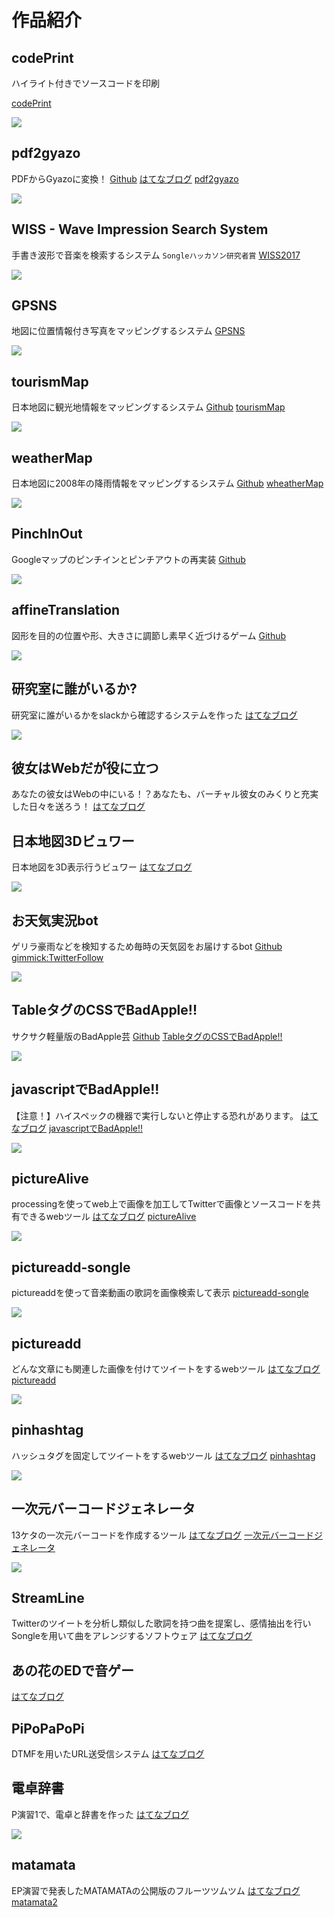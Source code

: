 # 作品紹介

## codePrint
ハイライト付きでソースコードを印刷
<!-- [Github](https://github.com/matatsuna/pdf2gyazo) -->
<!-- [はてなブログ](http://matatsuna.hatenablog.com/entry/2018/02/04/014139) -->
[codePrint](https://service.matatsuna.net/codeprint/)

![](https://i.gyazo.com/b42be61be7f3762df141844efaae27d8.png)

## pdf2gyazo
PDFからGyazoに変換！
[Github](https://github.com/matatsuna/pdf2gyazo)
[はてなブログ](http://matatsuna.hatenablog.com/entry/2018/02/04/014139)
[pdf2gyazo](https://pdf2gyazo.azurewebsites.net/)

![](https://i.gyazo.com/dafb91d61a10a2607a8c1ecbb18e3bda.png)

## WISS - Wave Impression Search System
手書き波形で音楽を検索するシステム `Songleハッカソン研究者賞`
[WISS2017](http://matayoshi.nkmr.io/work/WISS2017/)

![](https://i.gyazo.com/501c36374ee06717b5da041fe56cb2db.png)

## GPSNS
地図に位置情報付き写真をマッピングするシステム
[GPSNS](https://service.matatsuna.net/gpsns)

![](https://i.gyazo.com/49d79bd1905898412ef9c736ff420fff.jpg)

## tourismMap
日本地図に観光地情報をマッピングするシステム
[Github](https://github.com/matatsuna/tourismMap)
[tourismMap](https://tourism.matatsuna.net/)

![](img/9e00da288a55d2cab5828b90f9eeb51f.png)

## weatherMap
日本地図に2008年の降雨情報をマッピングするシステム 
[Github](https://github.com/matatsuna/weatherMap)
[wheatherMap](http://weather.matatsuna.net/)

![](img/335d6b0ccf04f53478bc38a9e09f5aa5.png)

## PinchInOut
Googleマップのピンチインとピンチアウトの再実装
[Github](https://github.com/matatsuna/PinchInOut)

![](img/pinchinout.png)

## affineTranslation
図形を目的の位置や形、大きさに調節し素早く近づけるゲーム
[Github](https://github.com/matatsuna/affineTranslation)

![](img/affinetranslation.PNG)

## 研究室に誰がいるか?
研究室に誰がいるかをslackから確認するシステムを作った
[はてなブログ](http://matatsuna.hatenablog.com/entry/2017/04/17/120534)

![](img/20170417120424.png)

## 彼女はWebだが役に立つ
あなたの彼女はWebの中にいる！？あなたも、バーチャル彼女のみくりと充実した日々を送ろう！
[はてなブログ](http://matatsuna.hatenablog.com/entry/2017/01/31/121526)
[](https://youtu.be/6FC0aPO2AUs)

## 日本地図3Dビュワー
日本地図を3D表示行うビュワー
[はてなブログ](http://matatsuna.hatenablog.com/entry/2017/01/31/151847)

![](img/4a1ec9050069de9c3843312edfb5aca1.png)

## お天気実況bot
ゲリラ豪雨などを検知するため毎時の天気図をお届けするbot
[Github](https://github.com/matatsuna/radar_nowcast)
[gimmick:TwitterFollow](@radar_nowcast)

![](img/4fe206ae5ebbe59ec88b9b5343787c5d.png)

## TableタグのCSSでBadApple!!
サクサク軽量版のBadApple芸
[Github](https://github.com/matatsuna/badapple)
[TableタグのCSSでBadApple!!](https://service.matatsuna.net/badapple/)

![](https://i.gyazo.com/78f5fe0060ef5156d071adeda35e29d2.gif)

## javascriptでBadApple!!
【注意！】ハイスペックの機器で実行しないと停止する恐れがあります。
[はてなブログ](http://matatsuna.hatenablog.com/entry/2016/10/19/151337)
[javascriptでBadApple!!](https://service.matatsuna.net/badapple-old/)

![](img/2f0bc10d4e0ea58ede404b3c8163b137.png)

## pictureAlive
processingを使ってweb上で画像を加工してTwitterで画像とソースコードを共有できるwebツール
[はてなブログ](http://matatsuna.hatenablog.com/entry/2016/06/28/113808)
[pictureAlive](https://nkmr.io/picturealive/)

![](img/CkmVQGzUoAEmnOR.jpg)

## pictureadd-songle
pictureaddを使って音楽動画の歌詞を画像検索して表示
[pictureadd-songle](https://service.matatsuna.net/pictureadd-songle)

![](https://i.gyazo.com/d5c7b6e43c6935dfa8171868c6c1c165.jpg)

## pictureadd
どんな文章にも関連した画像を付けてツイートをするwebツール
[はてなブログ](http://matatsuna.hatenablog.com/entry/2016/06/24/110705)
[pictureadd](https://pictureadd.matatsuna.net)

![](img/17a0dfd56b484cdb741e897e57da0fc7.png)

## pinhashtag
ハッシュタグを固定してツイートをするwebツール
[はてなブログ](http://matatsuna.hatenablog.com/entry/2016/06/15/005523)
[pinhashtag](https://service.matatsuna.net/pinhashtag)

![](img/976cb4a35495cc9b468e978835da9176.png)

## 一次元バーコードジェネレータ
13ケタの一次元バーコードを作成するツール
[はてなブログ](http://matatsuna.hatenablog.com/entry/2016/05/03/232514)
[一次元バーコードジェネレータ](https://service.matatsuna.net/barcode/)

![](img/e5eabe4faf1ae552e50b86cb06ea1238.png)

## StreamLine
Twitterのツイートを分析し類似した歌詞を持つ曲を提案し、感情抽出を行いSongleを用いて曲をアレンジするソフトウェア
[はてなブログ](http://matatsuna.hatenablog.com/entry/2016/01/30/160001)
[](https://www.youtube.com/watch?v=0ASzY7VCMZI)

## あの花のEDで音ゲー
[はてなブログ](http://matatsuna.hatenablog.com/entry/2015/10/14/001405)

## PiPoPaPoPi
DTMFを用いたURL送受信システム
[はてなブログ](http://matatsuna.hatenablog.com/entry/2015/08/22/045450)
[](https://www.youtube.com/watch?v=jGUGMbd3IIU)

## 電卓辞書
P演習1で、電卓と辞書を作った
[はてなブログ](http://matatsuna.hatenablog.com/entry/2015/08/03/020713)

![](img/20150803013051.jpg)

## matamata
EP演習で発表したMATAMATAの公開版のフルーツツムツム
[はてなブログ](http://matatsuna.hatenablog.com/entry/2015/10/28/185413)
[matamata2](http://matamata.azurewebsites.net)
[](https://www.youtube.com/watch?v=30ETiARqLps)


